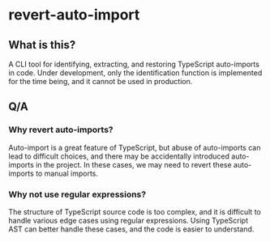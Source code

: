 # revert-auto-import

## What is this?

A CLI tool for identifying, extracting, and restoring TypeScript auto-imports in code.
Under development, only the identification function is implemented for the time being, and it cannot be used in production.

## Q/A

### Why revert auto-imports?

Auto-import is a great feature of TypeScript, but abuse of auto-imports can lead to difficult choices, and there may be accidentally introduced auto-imports in the project. In these cases, we may need to revert these auto-imports to manual imports.

### Why not use regular expressions?

The structure of TypeScript source code is too complex, and it is difficult to handle various edge cases using regular expressions. Using TypeScript AST can better handle these cases, and the code is easier to understand.